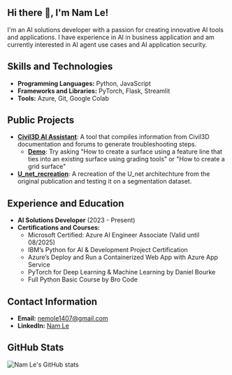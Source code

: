 ## Hi there 👋, I'm Nam Le!
I'm an AI solutions developer with a passion for creating innovative AI tools and applications. I have experience in AI in business application and am currently interested in AI agent use cases and AI application security.

## Skills and Technologies
- **Programming Languages:** Python, JavaScript
- **Frameworks and Libraries:** PyTorch, Flask, Streamlit
- **Tools:** Azure, Git, Google Colab

## Public Projects
- **[Civil3D AI Assistant](https://github.com/Namle-git/Civil_3D_AI_Assistant)**: A tool that compiles information from Civil3D documentation and forums to generate troubleshooting steps.
  - **[Demo](https://civil3daiassitant.azurewebsites.net)**: Try asking "How to create a surface using a feature line that ties into an existing surface using grading tools" or "How to create a grid surface"
- **[U_net_recreation](https://github.com/Namle-git/U_net_recreation)**: A recreation of the U_net architechture from the original publication and testing it on a segmentation dataset.

## Experience and Education
- **AI Solutions Developer** (2023 - Present)
- **Certifications and Courses:**
  - Microsoft Certified: Azure AI Engineer Associate (Valid until 08/2025)
  - IBM’s Python for AI & Development Project Certification
  - Azure’s Deploy and Run a Containerized Web App with Azure App Service
  - PyTorch for Deep Learning & Machine Learning by Daniel Bourke
  - Full Python Basic Course by Bro Code


## Contact Information
- **Email:** [nemole1407@gmail.com](mailto:nemole1407@gmail.com)
- **LinkedIn:** [Nam Le](https://www.linkedin.com/in/nam-le-a826b0226/)

## GitHub Stats
![Nam Le's GitHub stats](https://github-readme-stats.vercel.app/api?username=Namle-git&show_icons=true&theme=radical)
